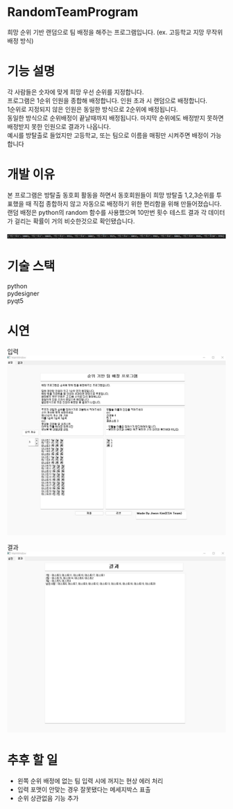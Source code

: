 # RandomTeamProgram
희망 순위 기반 랜덤으로 팀 배정을 해주는 프로그램입니다. (ex. 고등학교 지망 무작위 배정 방식)<br>

# 기능 설명

각 사람들은 숫자에 맞게 희망 우선 순위를 지정합니다.<br>
프로그램은 1순위 인원을 종합해 배정합니다. 인원 초과 시 랜덤으로 배정합니다.<br>
1순위로 지정되지 않은 인원은 동일한 방식으로 2순위에 배정됩니다.<br>
동일한 방식으로 순위배정이 끝날때까지 배정됩니다. 마지막 순위에도 배정받지 못하면 배정받지 못한 인원으로 결과가 나옵니다.<br>
예시를 방탈출로 들었지만 고등학교, 또는 팀으로 이름을 매핑만 시켜주면 배정이 가능합니다<br>

# 개발 이유
본 프로그램은 방탈출 동호회 활동을 하면서 동호회원들이 희망 방탈출 1,2,3순위를 투표했을 때 직접 종합하지 않고 자동으로 배정하기 위한 편리함을 위해 만들어졌습니다.<br>
랜덤 배정은 python의 random 함수를 사용했으며 10만번 횟수 테스트 결과 각 데이터가 걸리는 확률이 거의 비슷한것으로 확인됐습니다.<br>
<br>
![result](/image/result.jpg)
<br>

# 기술 스택
python<br>
pydesigner<br>
pyqt5

# 시연
입력
![test](/image/test.jpg)

결과
![test_result](/image/test_result.jpg)


# 추후 할 일
- 왼쪽 순위 배정에 없는 팀 입력 시에 꺼지는 현상 에러 처리
- 입력 포맷이 안맞는 경우 잘못됐다는 메세지박스 표출
- 순위 상관없음 기능 추가

